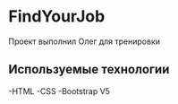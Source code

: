 # FindYourJob
Проект выполнил Олег для тренировки

## Используемые технологии
-HTML
-CSS
-Bootstrap V5
